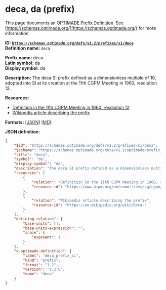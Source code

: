 # deca, da (prefix)

This page documents an [OPTIMADE](https://www.optimade.org/) [Prefix Definition](https://schemas.optimade.org/#definitions). See [https://schemas.optimade.org/](https://schemas.optimade.org/) for more information.

**ID: [`https://schemas.optimade.org/defs/v1.2/prefixes/si/deca`](https://schemas.optimade.org/defs/v1.2/prefixes/si/deca.md)**  
**Definition name:** `deca`

**Prefix name:** deca  
**Latin symbol:** da  
**Display symbol:** da  
  
**Description:** The deca SI prefix defined as a dimensionless multiple of 10, adopted into SI at its creation at the 11th CGPM Meeting in 1960, resolution 12.



**Resources:**

- [Definition in the 11th CGPM Meeting in 1960, resolution 12](https://www.bipm.org/en/committees/cg/cgpm/11-1960/resolution-12)
- [Wikipedia article describing the prefix](https://en.wikipedia.org/wiki/Deca-)


**Formats:** [[JSON](deca.json)] [[MD](deca.md)]

**JSON definition:**

``` json
{
    "$id": "https://schemas.optimade.org/defs/v1.2/prefixes/si/deca",
    "$schema": "https://schemas.optimade.org/meta/v1.2/optimade/prefix_definition.json",
    "title": "deca",
    "symbol": "da",
    "display-symbol": "da",
    "description": "The deca SI prefix defined as a dimensionless multiple of 10, adopted into SI at its creation at the 11th CGPM Meeting in 1960, resolution 12.",
    "resources": [
        {
            "relation": "Definition in the 11th CGPM Meeting in 1960, resolution 12",
            "resource-id": "https://www.bipm.org/en/committees/cg/cgpm/11-1960/resolution-12"
        },
        {
            "relation": "Wikipedia article describing the prefix",
            "resource-id": "https://en.wikipedia.org/wiki/Deca-"
        }
    ],
    "defining-relation": {
        "base-units": [],
        "base-units-expression": "",
        "scale": {
            "exponent": 1
        }
    },
    "x-optimade-definition": {
        "label": "deca_prefix_si",
        "kind": "prefix",
        "format": "1.2",
        "version": "1.2.0",
        "name": "deca"
    }
}
```